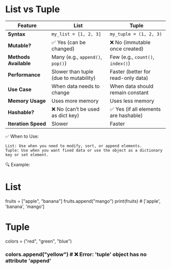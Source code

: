 # List vs Tuple

| Feature               | **List**                              | **Tuple**                            |
| --------------------- | ------------------------------------- | ------------------------------------ |
| **Syntax**            | `my_list = [1, 2, 3]`                 | `my_tuple = (1, 2, 3)`               |
| **Mutable?**          | ✅ Yes (can be changed)                | ❌ No (immutable once created)        |
| **Methods Available** | Many (e.g., `append()`, `pop()`)      | Few (e.g., `count()`, `index()`)     |
| **Performance**       | Slower than tuple (due to mutability) | Faster (better for read-only data)   |
| **Use Case**          | When data needs to change             | When data should remain constant     |
| **Memory Usage**      | Uses more memory                      | Uses less memory                     |
| **Hashable?**         | ❌ No (can’t be used as dict key)      | ✅ Yes (if all elements are hashable) |
| **Iteration Speed**   | Slower                                | Faster                               |

✅ When to Use:

    List: Use when you need to modify, sort, or append elements.
    Tuple: Use when you want fixed data or use the object as a dictionary key or set element.

🔍 Example:

# List
fruits = ["apple", "banana"]
fruits.append("mango")
print(fruits)  # ['apple', 'banana', 'mango']

# Tuple
colors = ("red", "green", "blue")
### colors.append("yellow")  # ❌ Error: 'tuple' object has no attribute 'append'


